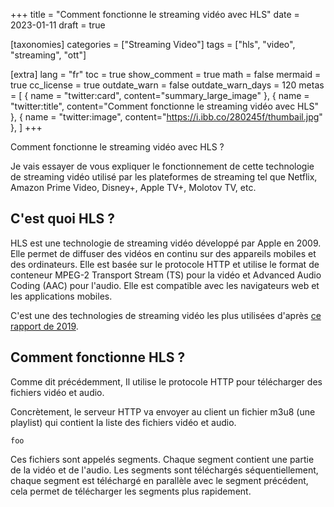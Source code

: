 +++
title = "Comment fonctionne le streaming vidéo avec HLS"
date = 2023-01-11
draft = true

[taxonomies]
categories = ["Streaming Video"]
tags = ["hls", "video", "streaming", "ott"]

[extra]
lang = "fr"
toc = true
show_comment = true
math = false
mermaid = true
cc_license = true
outdate_warn = false
outdate_warn_days = 120
metas = [
    { name = "twitter:card", content="summary_large_image" },
    { name = "twitter:title", content="Comment fonctionne le streaming vidéo avec HLS" },
    { name = "twitter:image", content="https://i.ibb.co/280245f/thumbail.jpg" },
]
+++

Comment fonctionne le streaming vidéo avec HLS ?

<!-- more -->

Je vais essayer de vous expliquer le fonctionnement de cette technologie de streaming vidéo utilisé par les plateformes de streaming tel que Netflix, Amazon Prime Video, Disney+, Apple TV+, Molotov TV, etc.

## C'est quoi HLS ?

HLS est une technologie de streaming vidéo développé par Apple en 2009. Elle permet de diffuser des vidéos en continu sur des appareils mobiles et des ordinateurs. Elle est basée sur le protocole HTTP et utilise le format de conteneur MPEG-2 Transport Stream (TS) pour la vidéo et Advanced Audio Coding (AAC) pour l'audio. Elle est compatible avec les navigateurs web et les applications mobiles.

C'est une des technologies de streaming vidéo les plus utilisées d'après [ce rapport de 2019](https://go.bitmovin.com/confirmation-video-developer-report-2019).

## Comment fonctionne HLS ?

Comme dit précédemment, Il utilise le protocole HTTP pour télécharger des fichiers vidéo et audio.

Concrètement, le serveur HTTP va envoyer au client un fichier m3u8 (une playlist) qui contient la liste des fichiers vidéo et audio.

```m3u8
foo
```

Ces fichiers sont appelés segments. Chaque segment contient une partie de la vidéo et de l'audio.
Les segments sont téléchargés séquentiellement, chaque segment est téléchargé en parallèle avec le segment précédent, cela permet de télécharger les segments plus rapidement.
